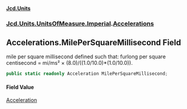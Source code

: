 #### [Jcd.Units](index 'index')
### [Jcd.Units.UnitsOfMeasure.Imperial](Jcd.Units.UnitsOfMeasure.Imperial 'Jcd.Units.UnitsOfMeasure.Imperial').[Accelerations](Accelerations 'Jcd.Units.UnitsOfMeasure.Imperial.Accelerations')

## Accelerations.MilePerSquareMillisecond Field

mile per square millisecond defined such that: furlong per square centisecond = mi/ms² ×
(8.0)/((1.0/10.0)*(1.0/10.0)).

```csharp
public static readonly Acceleration MilePerSquareMillisecond;
```

#### Field Value
[Acceleration](Acceleration 'Jcd.Units.UnitTypes.Acceleration')